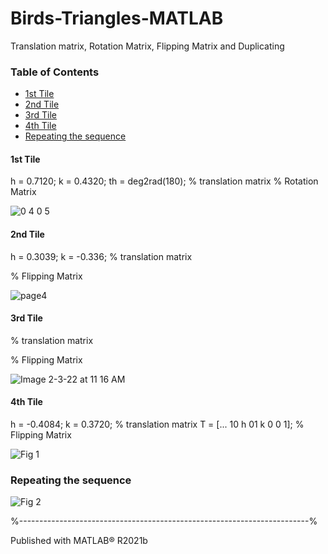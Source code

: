 # Birds-Triangles-MATLAB
Translation matrix, Rotation Matrix, Flipping Matrix and Duplicating 

### Table of Contents

* [1st Tile](#1st-tile)
* [2nd Tile](#2nd-tile)
* [3rd Tile](#3rd-tile)
* [4th Tile](#4th-tile)
* [Repeating the sequence](#repeating-the-sequence)


#### 1st Tile
h = 0.7120;
k = 0.4320;
th = deg2rad(180);
% translation matrix
% Rotation Matrix

![0 4 0 5](https://user-images.githubusercontent.com/74070082/152381960-271642c4-9c18-49a9-89d0-bbb57a200749.png)

 #### 2nd Tile
h = 0.3039;
k = -0.336;
% translation matrix

% Flipping Matrix

![page4](https://user-images.githubusercontent.com/74070082/152382311-792f077e-9fa9-4dce-90d6-7869b505144a.png)

#### 3rd Tile


% translation matrix

% Flipping Matrix

![Image 2-3-22 at 11 16 AM](https://user-images.githubusercontent.com/74070082/152382607-7cbfed6e-55e3-4013-a328-c02180dd0bbf.jpg)

#### 4th Tile
h = -0.4084;
k = 0.3720;
% translation matrix
T = [... 10 h
01 k 0 0 1];
% Flipping Matrix


![Fig 1](https://user-images.githubusercontent.com/74070082/152382806-f5aaf972-cbf1-4b95-b3b6-8f32f66b3b55.png)

### Repeating the sequence


![Fig 2](https://user-images.githubusercontent.com/74070082/152382869-57f872db-117a-400e-9222-59fad742e723.png)

%------------------------------------------------------------------------%

Published with MATLAB® R2021b



